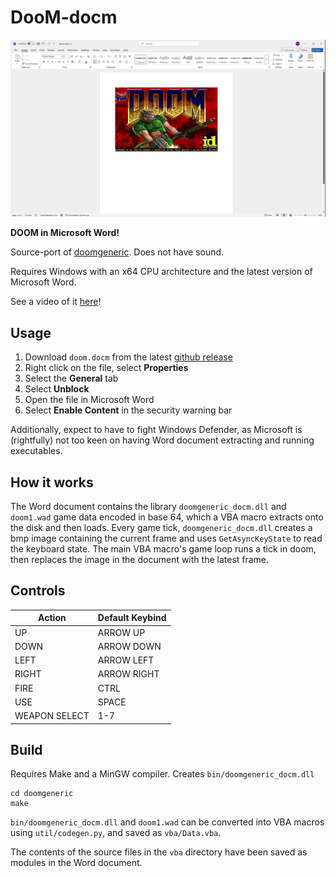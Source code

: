 # DooM-docm

![LOGO](screenshots/0.png)

**DOOM in Microsoft Word!**

Source-port of [doomgeneric](https://github.com/ozkl/doomgeneric). Does not have sound.

Requires Windows with an x64 CPU architecture and the latest version of Microsoft Word.

See a video of it [here](https://youtu.be/G3XoOCMnSNg)!

## Usage

1. Download `doom.docm` from the latest [github release](https://github.com/wojciech-graj/doom-docm/releases)
2. Right click on the file, select **Properties**
3. Select the **General** tab
4. Select **Unblock**
5. Open the file in Microsoft Word
6. Select **Enable Content** in the security warning bar

Additionally, expect to have to fight Windows Defender, as Microsoft is (rightfully) not too keen on having Word document extracting and running executables.

## How it works

The Word document contains the library `doomgeneric_docm.dll` and `doom1.wad` game data encoded in base 64, which a VBA macro extracts onto the disk and then loads. Every game tick, `doomgeneric_docm.dll` creates a bmp image containing the current frame and uses `GetAsyncKeyState` to read the keyboard state. The main VBA macro's game loop runs a tick in doom, then replaces the image in the document with the latest frame.

## Controls

| Action        | Default Keybind |
|---------------|-----------------|
| UP            | ARROW UP        |
| DOWN          | ARROW DOWN      |
| LEFT          | ARROW LEFT      |
| RIGHT         | ARROW RIGHT     |
| FIRE          | CTRL            |
| USE           | SPACE           |
| WEAPON SELECT | 1-7             |

## Build
Requires Make and a MinGW compiler. Creates `bin/doomgeneric_docm.dll`
```
cd doomgeneric
make
```

`bin/doomgeneric_docm.dll` and `doom1.wad` can be converted into VBA macros using `util/codegen.py`, and saved as `vba/Data.vba`.

The contents of the source files in the `vba` directory have been saved as modules in the Word document.

